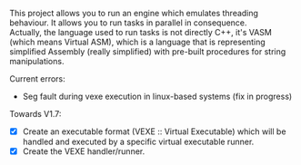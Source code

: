 This project allows you to run an engine which emulates threading behaviour. It allows you to run tasks in parallel in consequence.  
Actually, the language used to run tasks is not directly C++, it's VASM (which means Virtual ASM), which is a language that is representing
simplified Assembly (really simplified) with pre-built procedures for string manipulations.

Current errors:
- Seg fault during vexe execution in linux-based systems (fix in progress)

Towards V1.7:
- [x] Create an executable format (VEXE :: Virtual Executable) which will be handled and executed by a specific virtual executable runner.
- [x] Create the VEXE handler/runner.
